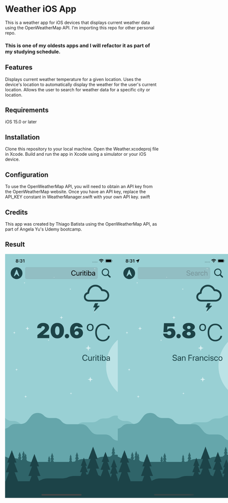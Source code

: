 # Weather iOS App
This is a weather app for iOS devices that displays current weather data using the OpenWeatherMap API.
I'm importing this repo for other personal repo. 
### This is one of my oldests apps and I will refactor it as part of my studying schedule.

## Features
Displays current weather temperature for a given location.
Uses the device's location to automatically display the weather for the user's current location.
Allows the user to search for weather data for a specific city or location.

## Requirements
iOS 15.0 or later

## Installation
Clone this repository to your local machine.
Open the Weather.xcodeproj file in Xcode.
Build and run the app in Xcode using a simulator or your iOS device.

## Configuration
To use the OpenWeatherMap API, you will need to obtain an API key from the OpenWeatherMap website. Once you have an API key, replace the API_KEY constant in WeatherManager.swift with your own API key.
swift

## Credits
This app was created by Thiago Batista using the OpenWeatherMap API, as part of Angela Yu's Udemy bootcamp.

## Result

<div style="display:flex;">
  <img src="./images/weather1.png" alt="Weather data from given location" height="800"/>
  <img src="./images/weather2.png" alt="Weather data from gps location" height="800"/>
  <img src="./images/weather3.png" alt="Weather data from given location" height="800"/>
  <img src="./images/weather-not-found.png" alt="Weather data not found" height="800"/>
</div>
